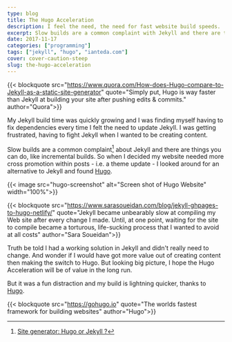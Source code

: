 ```yaml
---
type: blog
title: The Hugo Acceleration
description: I feel the need, the need for fast website build speeds.
excerpt: Slow builds are a common complaint with Jekyll and there are things you can do, like incremental builds. But when I decided my website needed more cross promotion within posts I looked around for an alternative to Jekyll and landed on Hugo.
date: 2017-11-17
categories: ["programming"]
tags: ["jekyll", "hugo", "ianteda.com"]
cover: cover-caution-steep
slug: the-hugo-acceleration
---
```


{{< blockquote src="https://www.quora.com/How-does-Hugo-compare-to-Jekyll-as-a-static-site-generator" quote="Simply put, Hugo is way faster than Jekyll at building your site after pushing edits & commits." author="Quora">}}

My Jekyll build time was quickly growing and I was finding myself having to fix dependencies every time I felt the need to update Jekyll. I was getting frustrated, having to fight Jekyll when I wanted to be creating content.

Slow builds are a common complaint[^redit] about Jekyll and there are things you can do, like incremental builds. So when I decided my website needed more cross promotion within posts - i.e. a theme update - I looked around for an alternative to Jekyll and found [Hugo](https://gohugo.io/).

{{< image src="hugo-screenshot" alt="Screen shot of Hugo Website" width="100%">}}

{{< blockquote src="https://www.sarasoueidan.com/blog/jekyll-ghpages-to-hugo-netlify/" quote="Jekyll became unbearably slow at compiling my Web site after every change I made. Until, at one point, waiting for the site to compile became a torturous, life-sucking process that I wanted to avoid at all costs" author="Sara Soueidan">}}

Truth be told I had a working solution in Jekyll and didn't really need to change. And wonder if I would have got more value out of creating content then making the switch to Hugo. But looking big picture, I hope the Hugo Acceleration will be of value in the long run.

But it was a fun distraction and my build is lightning quicker, thanks to [Hugo](https://gohugo.io/).

{{< blockquote src="https://gohugo.io" quote="The worlds fastest framework for building websites" author="Hugo">}}


[^redit]: [Site generator: Hugo or Jekyll ?](https://www.reddit.com/r/webdev/comments/63kl2q/site_generator_hugo_or_jekyll/)
